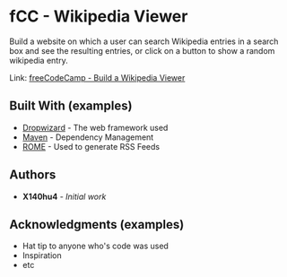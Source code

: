 # fCC - Wikipedia Viewer

Build a website on which a user can search Wikipedia entries in a search box and see the resulting entries, or click on a button to show a random wikipedia entry.

Link: [freeCodeCamp - Build a Wikipedia Viewer](https://www.freecodecamp.org/challenges/build-a-wikipedia-viewer)


## Built With (examples)

* [Dropwizard](http://www.dropwizard.io/1.0.2/docs/) - The web framework used
* [Maven](https://maven.apache.org/) - Dependency Management
* [ROME](https://rometools.github.io/rome/) - Used to generate RSS Feeds

## Authors

* **X140hu4** - *Initial work*

## Acknowledgments (examples)

* Hat tip to anyone who's code was used
* Inspiration
* etc
